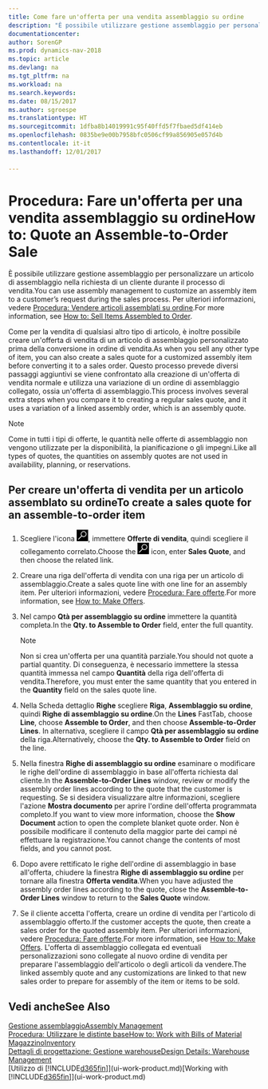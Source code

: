 ```yaml
---
title: Come fare un'offerta per una vendita assemblaggio su ordine
description: "È possibile utilizzare gestione assemblaggio per personalizzare un articolo di assemblaggio nella richiesta di un cliente durante il processo di vendita."
documentationcenter: 
author: SorenGP
ms.prod: dynamics-nav-2018
ms.topic: article
ms.devlang: na
ms.tgt_pltfrm: na
ms.workload: na
ms.search.keywords: 
ms.date: 08/15/2017
ms.author: sgroespe
ms.translationtype: HT
ms.sourcegitcommit: 1dfba8b14019991c95f40ffd5f7fbaed5df414eb
ms.openlocfilehash: 0835be9e00b7958bfc0506cf99a856905e057d4b
ms.contentlocale: it-it
ms.lasthandoff: 12/01/2017

---
```

# <a name="how-to-quote-an-assemble-to-order-sale"></a><span data-ttu-id="32d3f-103">Procedura: Fare un'offerta per una vendita assemblaggio su ordine</span><span class="sxs-lookup"><span data-stu-id="32d3f-103">How to: Quote an Assemble-to-Order Sale</span></span>
<span data-ttu-id="32d3f-104">È possibile utilizzare gestione assemblaggio per personalizzare un articolo di assemblaggio nella richiesta di un cliente durante il processo di vendita.</span><span class="sxs-lookup"><span data-stu-id="32d3f-104">You can use assembly management to customize an assembly item to a customer’s request during the sales process.</span></span> <span data-ttu-id="32d3f-105">Per ulteriori informazioni, vedere [Procedura: Vendere articoli assemblati su ordine](assembly-how-to-sell-items-assembled-to-order.md).</span><span class="sxs-lookup"><span data-stu-id="32d3f-105">For more information, see [How to: Sell Items Assembled to Order](assembly-how-to-sell-items-assembled-to-order.md).</span></span>  

<span data-ttu-id="32d3f-106">Come per la vendita di qualsiasi altro tipo di articolo, è inoltre possibile creare un'offerta di vendita di un articolo di assemblaggio personalizzato prima della conversione in ordine di vendita.</span><span class="sxs-lookup"><span data-stu-id="32d3f-106">As when you sell any other type of item, you can also create a sales quote for a customized assembly item before converting it to a sales order.</span></span> <span data-ttu-id="32d3f-107">Questo processo prevede diversi passaggi aggiuntivi se viene confrontato alla creazione di un'offerta di vendita normale e utilizza una variazione di un ordine di assemblaggio collegato, ossia un'offerta di assemblaggio.</span><span class="sxs-lookup"><span data-stu-id="32d3f-107">This process involves several extra steps when you compare it to creating a regular sales quote, and it uses a variation of a linked assembly order, which is an assembly quote.</span></span>

> [!NOTE]  
>  <span data-ttu-id="32d3f-108">Come in tutti i tipi di offerte, le quantità nelle offerte di assemblaggio non vengono utilizzate per la disponibilità, la pianificazione o gli impegni.</span><span class="sxs-lookup"><span data-stu-id="32d3f-108">Like all types of quotes, the quantities on assembly quotes are not used in availability, planning, or reservations.</span></span>  

## <a name="to-create-a-sales-quote-for-an-assemble-to-order-item"></a><span data-ttu-id="32d3f-109">Per creare un'offerta di vendita per un articolo assemblato su ordine</span><span class="sxs-lookup"><span data-stu-id="32d3f-109">To create a sales quote for an assemble-to-order item</span></span>  
1.  <span data-ttu-id="32d3f-110">Scegliere l'icona ![Cerca pagina o report](media/ui-search/search_small.png "icona Cerca pagina o report"), immettere **Offerte di vendita**, quindi scegliere il collegamento correlato.</span><span class="sxs-lookup"><span data-stu-id="32d3f-110">Choose the ![Search for Page or Report](media/ui-search/search_small.png "Search for Page or Report icon") icon, enter **Sales Quote**, and then choose the related link.</span></span>  
2.  <span data-ttu-id="32d3f-111">Creare una riga dell'offerta di vendita con una riga per un articolo di assemblaggio.</span><span class="sxs-lookup"><span data-stu-id="32d3f-111">Create a sales quote line with one line for an assembly item.</span></span> <span data-ttu-id="32d3f-112">Per ulteriori informazioni, vedere [Procedura: Fare offerte](sales-how-make-offers.md).</span><span class="sxs-lookup"><span data-stu-id="32d3f-112">For more information, see [How to: Make Offers](sales-how-make-offers.md).</span></span>  
3.  <span data-ttu-id="32d3f-113">Nel campo **Qtà per assemblaggio su ordine** immettere la quantità completa.</span><span class="sxs-lookup"><span data-stu-id="32d3f-113">In the **Qty. to Assemble to Order** field, enter the full quantity.</span></span>

    > [!NOTE]  
    >  <span data-ttu-id="32d3f-114">Non si crea un'offerta per una quantità parziale.</span><span class="sxs-lookup"><span data-stu-id="32d3f-114">You should not quote a partial quantity.</span></span> <span data-ttu-id="32d3f-115">Di conseguenza, è necessario immettere la stessa quantità immessa nel campo **Quantità** della riga dell'offerta di vendita.</span><span class="sxs-lookup"><span data-stu-id="32d3f-115">Therefore, you must enter the same quantity that you entered in the **Quantity** field on the sales quote line.</span></span>  

4.  <span data-ttu-id="32d3f-116">Nella Scheda dettaglio **Righe** scegliere **Riga**, **Assemblaggio su ordine**, quindi **Righe di assemblaggio su ordine**.</span><span class="sxs-lookup"><span data-stu-id="32d3f-116">On the **Lines** FastTab, choose **Line**, choose **Assemble to Order**, and then choose **Assemble-to-Order Lines**.</span></span> <span data-ttu-id="32d3f-117">In alternativa, scegliere il campo **Qtà per assemblaggio su ordine** della riga.</span><span class="sxs-lookup"><span data-stu-id="32d3f-117">Alternatively, choose the **Qty. to Assemble to Order** field on the line.</span></span>  
5.  <span data-ttu-id="32d3f-118">Nella finestra **Righe di assemblaggio su ordine** esaminare o modificare le righe dell'ordine di assemblaggio in base all'offerta richiesta dal cliente.</span><span class="sxs-lookup"><span data-stu-id="32d3f-118">In the **Assemble-to-Order Lines** window, review or modify the assembly order lines according to the quote that the customer is requesting.</span></span> <span data-ttu-id="32d3f-119">Se si desidera visualizzare altre informazioni, scegliere l'azione **Mostra documento** per aprire l'ordine dell'offerta programmata completo.</span><span class="sxs-lookup"><span data-stu-id="32d3f-119">If you want to view more information, choose the **Show Document** action to open the complete blanket quote order.</span></span> <span data-ttu-id="32d3f-120">Non è possibile modificare il contenuto della maggior parte dei campi né effettuare la registrazione.</span><span class="sxs-lookup"><span data-stu-id="32d3f-120">You cannot change the contents of most fields, and you cannot post.</span></span>  
6.  <span data-ttu-id="32d3f-121">Dopo avere rettificato le righe dell'ordine di assemblaggio in base all'offerta, chiudere la finestra **Righe di assemblaggio su ordine** per tornare alla finestra **Offerta vendita**.</span><span class="sxs-lookup"><span data-stu-id="32d3f-121">When you have adjusted the assembly order lines according to the quote, close the **Assemble-to-Order Lines** window to return to the **Sales Quote** window.</span></span>  
7.  <span data-ttu-id="32d3f-122">Se il cliente accetta l'offerta, creare un ordine di vendita per l'articolo di assemblaggio offerto.</span><span class="sxs-lookup"><span data-stu-id="32d3f-122">If the customer accepts the quote, then create a sales order for the quoted assembly item.</span></span> <span data-ttu-id="32d3f-123">Per ulteriori informazioni, vedere [Procedura: Fare offerte](sales-how-make-offers.md).</span><span class="sxs-lookup"><span data-stu-id="32d3f-123">For more information, see [How to: Make Offers](sales-how-make-offers.md).</span></span> <span data-ttu-id="32d3f-124">L'offerta di assemblaggio collegata ed eventuali personalizzazioni sono collegate al nuovo ordine di vendita per preparare l'assemblaggio dell'articolo o degli articoli da vendere.</span><span class="sxs-lookup"><span data-stu-id="32d3f-124">The linked assembly quote and any customizations are linked to that new sales order to prepare for assembly of the item or items to be sold.</span></span>  

## <a name="see-also"></a><span data-ttu-id="32d3f-125">Vedi anche</span><span class="sxs-lookup"><span data-stu-id="32d3f-125">See Also</span></span>  
[<span data-ttu-id="32d3f-126">Gestione assemblaggio</span><span class="sxs-lookup"><span data-stu-id="32d3f-126">Assembly Management</span></span>](assembly-assemble-items.md)  
[<span data-ttu-id="32d3f-127">Procedura: Utilizzare le distinte base</span><span class="sxs-lookup"><span data-stu-id="32d3f-127">How to: Work with Bills of Material</span></span>](inventory-how-work-BOMs.md)  
[<span data-ttu-id="32d3f-128">Magazzino</span><span class="sxs-lookup"><span data-stu-id="32d3f-128">Inventory</span></span>](inventory-manage-inventory.md)  
[<span data-ttu-id="32d3f-129">Dettagli di progettazione: Gestione warehouse</span><span class="sxs-lookup"><span data-stu-id="32d3f-129">Design Details: Warehouse Management</span></span>](design-details-warehouse-management.md)  
<span data-ttu-id="32d3f-130">[Utilizzo di [!INCLUDE[d365fin](includes/d365fin_md.md)]](ui-work-product.md)</span><span class="sxs-lookup"><span data-stu-id="32d3f-130">[Working with [!INCLUDE[d365fin](includes/d365fin_md.md)]](ui-work-product.md)</span></span>

